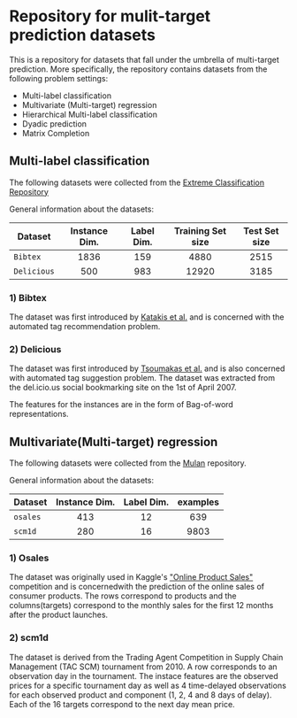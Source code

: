 # Repository for mulit-target prediction datasets
This is a repository for datasets that fall under the umbrella of multi-target prediction. More specifically, the 
repository contains datasets from the following problem settings:

* Multi-label classification
* Multivariate (Multi-target) regression
* Hierarchical Multi-label classification
* Dyadic prediction
* Matrix Completion

## Multi-label classification
The following datasets were collected from the [Extreme Classification Repository](http://manikvarma.org/downloads/XC/XMLRepository.html)

General information about the datasets:

| Dataset | Instance Dim. | Label Dim. | Training Set size | Test Set size | 
| --- | :---: | :---: | :---: | :---: | 
| `Bibtex` | 1836 | 159 | 4880 | 2515 | 
| `Delicious` | 500 | 983 | 12920 | 3185 | 

### 1) Bibtex

The dataset was first introduced by [Katakis et al.](http://lpis.csd.auth.gr/publications/katakis_ecmlpkdd08_challenge.pdf) 
and is concerned with the automated tag recommendation problem.

### 2) Delicious
The dataset was first introduced by [Tsoumakas et al.](http://lpis.csd.auth.gr/publications/tsoumakas-mmd08.pdf)
and is also concerned with automated tag suggestion problem. The dataset was extracted from the del.icio.us social 
bookmarking site on the 1st of April 2007. 


The features for the instances are in the form of Bag-of-word representations.


## Multivariate(Multi-target) regression

The following datasets were collected from the [Mulan](http://mulan.sourceforge.net/datasets-mtr.html) repository.

General information about the datasets:

| Dataset | Instance Dim. | Label Dim. | examples | 
| --- | :---: | :---: | :---: | 
| `osales` | 413 | 12 | 639 |
| `scm1d` | 280 | 16 | 9803 |

### 1) Osales
The dataset was originally used in Kaggle's ["Online Product Sales"](https://www.kaggle.com/c/online-sales) competition
and is concernedwith the prediction of the online sales of consumer products. The rows correspond to products and the 
columns(targets) correspond to the monthly sales for the first 12 months after the product launches.

### 2) scm1d
The dataset is derived from the Trading Agent Competition in Supply Chain Management (TAC SCM) tournament from 2010.
A row corresponds to an observation day in the tournament. The instace features are the observed prices for a specific
tournament day as well as 4 time-delayed observations for each observed product and component (1, 2, 4 and 8 days of
delay). Each of the 16 targets correspond to the next day mean price.
